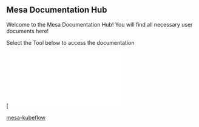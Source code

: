 ## Mesa Documentation Hub

Welcome to the Mesa Documentation Hub! You will find all necessary user documents here! 

Select the Tool below to access the documentation 

[![button](brtdevkithome.md)

[mesa-kubeflow](kubeflowhome.md)


